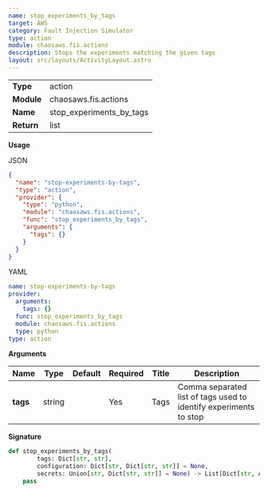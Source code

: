 ```yaml
---
name: stop_experiments_by_tags
target: AWS
category: Fault Injection Simulator
type: action
module: chaosaws.fis.actions
description: Stops the experiments matching the given tags
layout: src/layouts/ActivityLayout.astro
---
```


|            |                      |
| ---------- | -------------------- |
| **Type**   | action               |
| **Module** | chaosaws.fis.actions |
| **Name**   | stop_experiments_by_tags      |
| **Return** | list              |

**Usage**

JSON

```json
{
  "name": "stop-experiments-by-tags",
  "type": "action",
  "provider": {
    "type": "python",
    "module": "chaosaws.fis.actions",
    "func": "stop_experiments_by_tags",
    "arguments": {
      "tags": {}
    }
  }
}
```

YAML

```yaml
name: stop-experiments-by-tags
provider:
  arguments:
    tags: {}
  func: stop_experiments_by_tags
  module: chaosaws.fis.actions
  type: python
type: action
```

**Arguments**

| Name              | Type   | Default | Required | Title         | Description               |
| ----------------- | ------ | ------- | -------- | ------------- | ------------------------- |
| **tags** | string |         | Yes      | Tags | Comma separated list of tags used to identify experiments to stop |

**Signature**

```python
def stop_experiments_by_tags(
        tags: Dict[str, str],
        configuration: Dict[str, Dict[str, str]] = None,
        secrets: Union[str, Dict[str, str]] = None) -> List[Dict[str, Any]]:
    pass

```
